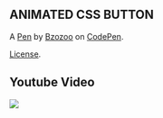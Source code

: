 ANIMATED CSS BUTTON
-------------------

A [Pen](https://codepen.io/bzozoo/pen/eYEPQGz) by [Bzozoo](https://codepen.io/bzozoo) on [CodePen](https://codepen.io).

[License](https://codepen.io/bzozoo/pen/eYEPQGz/license).

## Youtube Video
<a href="https://www.youtube.com/watch?v=oNivZIfM1PE"><img src="https://img.youtube.com/vi/oNivZIfM1PE/0.jpg"></a>
